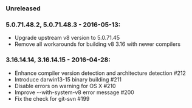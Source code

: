 ### Unreleased

### 5.0.71.48.2, 5.0.71.48.3 - 2016-05-13:

* Upgrade upstream v8 version to 5.0.71.45
* Remove all workarounds for building v8 3.16 with newer compilers

### 3.16.14.14, 3.16.14.15 - 2016-04-28:

* Enhance compiler version detection and architecture detection #212
* Introduce darwin13-15 binary building #211
* Disable errors on warning for OS X #210
* Improve --with-system-v8 error message #200
* Fix the check for git-svn #199
